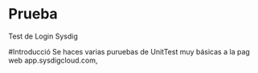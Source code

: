 # Prueba
Test de Login Sysdig

#Introducció
Se haces varias puruebas de UnitTest muy básicas a la pag web app.sysdigcloud.com,
